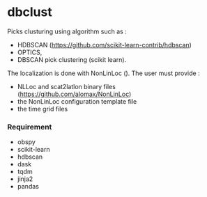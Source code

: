 # dbclust

Picks clusturing using algorithm such as :

- HDBSCAN (https://github.com/scikit-learn-contrib/hdbscan)
- OPTICS, 
- DBSCAN pick clustering (scikit learn).

The localization is done with NonLinLoc (). The user must provide :

- NLLoc  and scat2latlon binary files (https://github.com/alomax/NonLinLoc)
- the NonLinLoc configuration template file 
- the time grid files  

### Requirement
- obspy
- scikit-learn
- hdbscan
- dask
- tqdm
- jinja2
- pandas
